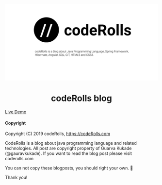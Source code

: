 <p align="center">
  <img src="github-repo-social-preview.png">
</p>

<center> <h1>codeRolls blog</h1> </center>

[Live Demo](https://coderolls.github.io)


#### Copyright

Copyright (C) 2019 codeRolls, https://codeRolls.com

CodeRolls is a blog about java programming language and related technologies. All post are copyright property of Guarva Kukade (@gauravkukade). If you want to read the blog post please visit coderolls.com

You can not copy these blogposts, you should right your own. 🙂

Thank you!
